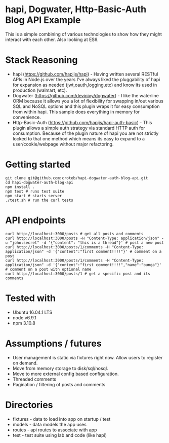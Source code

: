# hapi, Dogwater, Http-Basic-Auth Blog API Example
This is a simple combining of various technologies to show how they might interact with each other. Also looking at ES6.

# Stack Reasoning
* hapi (https://github.com/hapijs/hapi) - Having written several RESTful APIs in Node.js over the years I've always liked the pluggability of hapi for expansion as needed (jwt,oauth,logging,etc) and know its used in production (walmart, etc).
* Dogwater (https://github.com/devinivy/dogwater) - I like the waterline ORM because it allows you a lot of flexibility for swapping in/out various SQL and NoSQL options and this plugin wraps it for easy consumption from within hapi. This sample does everything in memory for convenience.
* Http-Basic-Auth (https://github.com/hapijs/hapi-auth-basic) - This plugin allows a simple auth strategy via standard HTTP auth for consumption.  Because of the plugin nature of hapi you are not strictly locked to that one method which means its easy to expand to a user/cookie/webpage without major refactoring.

# Getting started
```
git clone git@github.com:croteb/hapi-dogwater-auth-blog-api.git
cd hapi-dogwater-auth-blog-api
npm install .
npm test # runs test suite
npm start # starts server
./test.sh # run the curl tests

```

# API endpoints
```
curl http://localhost:3000/posts # get all posts and comments
curl http://localhost:3000/posts -H "Content-Type: application/json" -u "john:secret" -d '{"content": "this is a thread"}' # post a new post
curl http://localhost:3000/posts/1/comments -H "Content-Type: application/json" -d '{"content":"first comment!!!!"}' # comment on a post
curl http://localhost:3000/posts/1/comments -H "Content-Type: application/json" -d '{"content":"first comment!!!!","name":"bunga"}' # comment on a post with optional name
curl http://localhost:3000/posts/1 # get a specific post and its comments
```

# Tested with
* Ubuntu 16.04.1 LTS
* node v6.9.1
* npm 3.10.8

# Assumptions / futures
* User management is static via fixtures right now. Allow users to register on demand.
* Move from memory storage to disk/sql/nosql.
* Move to more external config based configuration.
* Threaded comments
* Pagination / filtering of posts and comments

# Directories
* fixtures - data to load into app on startup / test
* models - data models the app uses
* routes - api routes to associate with app
* test - test suite using lab and code (like hapi)
